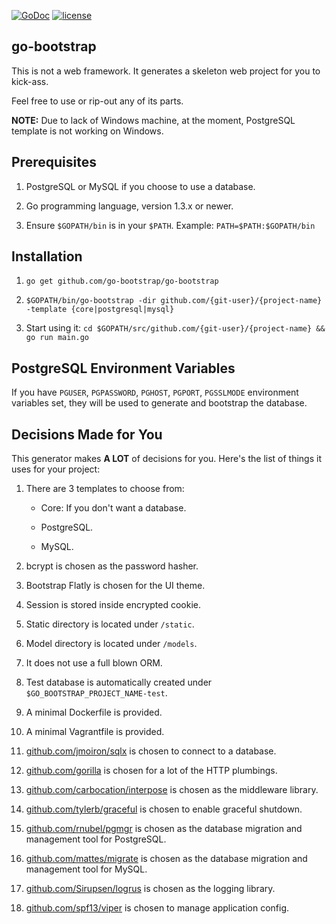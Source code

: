 [![GoDoc](https://godoc.org/github.com/go-bootstrap/go-bootstrap?status.svg)](http://godoc.org/github.com/go-bootstrap/go-bootstrap)
[![license](http://img.shields.io/badge/license-MIT-red.svg?style=flat)](https://raw.githubusercontent.com/go-bootstrap/go-bootstrap/master/LICENSE.md)

## go-bootstrap

This is not a web framework. It generates a skeleton web project for you to kick-ass.

Feel free to use or rip-out any of its parts.

**NOTE:** Due to lack of Windows machine, at the moment, PostgreSQL template is not working on Windows.


## Prerequisites

1. PostgreSQL or MySQL if you choose to use a database.

1. Go programming language, version 1.3.x or newer.

1. Ensure `$GOPATH/bin` is in your `$PATH`. Example: `PATH=$PATH:$GOPATH/bin`

## Installation

1. `go get github.com/go-bootstrap/go-bootstrap`

1. `$GOPATH/bin/go-bootstrap -dir github.com/{git-user}/{project-name} -template {core|postgresql|mysql}`

1. Start using it: `cd $GOPATH/src/github.com/{git-user}/{project-name} && go run main.go`


## PostgreSQL Environment Variables

If you have `PGUSER`, `PGPASSWORD`, `PGHOST`, `PGPORT`, `PGSSLMODE` environment variables set,
they will be used to generate and bootstrap the database.


## Decisions Made for You

This generator makes **A LOT** of decisions for you. Here's the list of things it uses for your project:

1. There are 3 templates to choose from:

    * Core: If you don't want a database.

    * PostgreSQL.

    * MySQL.

1. bcrypt is chosen as the password hasher.

1. Bootstrap Flatly is chosen for the UI theme.

1. Session is stored inside encrypted cookie.

1. Static directory is located under `/static`.

1. Model directory is located under `/models`.

1. It does not use a full blown ORM.

1. Test database is automatically created under `$GO_BOOTSTRAP_PROJECT_NAME-test`.

1. A minimal Dockerfile is provided.

1. A minimal Vagrantfile is provided.

1. [github.com/jmoiron/sqlx](https://github.com/jmoiron/sqlx) is chosen to connect to a database.

1. [github.com/gorilla](https://github.com/gorilla) is chosen for a lot of the HTTP plumbings.

1. [github.com/carbocation/interpose](https://github.com/carbocation/interpose) is chosen as the middleware library.

1. [github.com/tylerb/graceful](https://github.com/tylerb/graceful) is chosen to enable graceful shutdown.

1. [github.com/rnubel/pgmgr](https://github.com/rnubel/pgmgr) is chosen as the database migration and management tool for PostgreSQL.

1. [github.com/mattes/migrate](https://github.com/mattes/migrate) is chosen as the database migration and management tool for MySQL.

1. [github.com/Sirupsen/logrus](https://github.com/Sirupsen/logrus) is chosen as the logging library.

1. [github.com/spf13/viper](https://github.com/spf13/viper) is chosen to manage application config.
